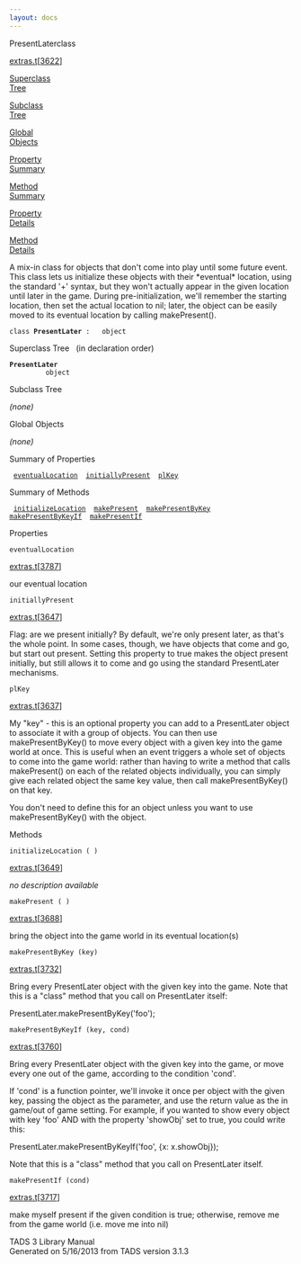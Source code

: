 ```yaml
---
layout: docs
---
```

<span class="title">PresentLater</span><span class="type">class</span>

[extras.t](../file/extras.t.html)\[[3622](../source/extras.t.html#3622)\]

[Superclass  
Tree](#_SuperClassTree_)

[Subclass  
Tree](#_SubClassTree_)

[Global  
Objects](#_ObjectSummary_)

[Property  
Summary](#_PropSummary_)

[Method  
Summary](#_MethodSummary_)

[Property  
Details](#_Properties_)

[Method  
Details](#_Methods_)

<div class="fdesc">

A mix-in class for objects that don't come into play until some future
event. This class lets us initialize these objects with their
\*eventual\* location, using the standard '+' syntax, but they won't
actually appear in the given location until later in the game. During
pre-initialization, we'll remember the starting location, then set the
actual location to nil; later, the object can be easily moved to its
eventual location by calling makePresent().

`class `**`PresentLater`**` :   object`

</div>

<span id="_SuperClassTree_"></span>

<div class="mjhd">

<span class="hdln">Superclass Tree</span>   (in declaration order)

</div>

**`PresentLater`**  
`         object`  
<span id="_SubClassTree_"></span>

<div class="mjhd">

<span class="hdln">Subclass Tree</span>  

</div>

*(none)* <span id="_ObjectSummary_"></span>

<div class="mjhd">

<span class="hdln">Global Objects</span>  

</div>

*(none)* <span id="_PropSummary_"></span>

<div class="mjhd">

<span class="hdln">Summary of Properties</span>  

</div>

` `[`eventualLocation`](#eventualLocation)`  `[`initiallyPresent`](#initiallyPresent)`  `[`plKey`](#plKey)`  `

<span id="_MethodSummary_"></span>

<div class="mjhd">

<span class="hdln">Summary of Methods</span>  

</div>

` `[`initializeLocation`](#initializeLocation)`  `[`makePresent`](#makePresent)`  `[`makePresentByKey`](#makePresentByKey)`  `[`makePresentByKeyIf`](#makePresentByKeyIf)`  `[`makePresentIf`](#makePresentIf)`  `

<span id="_Properties_"></span>

<div class="mjhd">

<span class="hdln">Properties</span>  

</div>

<span id="eventualLocation"></span>

`eventualLocation`

[extras.t](../file/extras.t.html)\[[3787](../source/extras.t.html#3787)\]

<div class="desc">

our eventual location

</div>

<span id="initiallyPresent"></span>

`initiallyPresent`

[extras.t](../file/extras.t.html)\[[3647](../source/extras.t.html#3647)\]

<div class="desc">

Flag: are we present initially? By default, we're only present later, as
that's the whole point. In some cases, though, we have objects that come
and go, but start out present. Setting this property to true makes the
object present initially, but still allows it to come and go using the
standard PresentLater mechanisms.

</div>

<span id="plKey"></span>

`plKey`

[extras.t](../file/extras.t.html)\[[3637](../source/extras.t.html#3637)\]

<div class="desc">

My "key" - this is an optional property you can add to a PresentLater
object to associate it with a group of objects. You can then use
makePresentByKey() to move every object with a given key into the game
world at once. This is useful when an event triggers a whole set of
objects to come into the game world: rather than having to write a
method that calls makePresent() on each of the related objects
individually, you can simply give each related object the same key
value, then call makePresentByKey() on that key.

You don't need to define this for an object unless you want to use
makePresentByKey() with the object.

</div>

<span id="_Methods_"></span>

<div class="mjhd">

<span class="hdln">Methods</span>  

</div>

<span id="initializeLocation"></span>

`initializeLocation ( )`

[extras.t](../file/extras.t.html)\[[3649](../source/extras.t.html#3649)\]

<div class="desc">

*no description available*

</div>

<span id="makePresent"></span>

`makePresent ( )`

[extras.t](../file/extras.t.html)\[[3688](../source/extras.t.html#3688)\]

<div class="desc">

bring the object into the game world in its eventual location(s)

</div>

<span id="makePresentByKey"></span>

`makePresentByKey (key)`

[extras.t](../file/extras.t.html)\[[3732](../source/extras.t.html#3732)\]

<div class="desc">

Bring every PresentLater object with the given key into the game. Note
that this is a "class" method that you call on PresentLater itself:

PresentLater.makePresentByKey('foo');

</div>

<span id="makePresentByKeyIf"></span>

`makePresentByKeyIf (key, cond)`

[extras.t](../file/extras.t.html)\[[3760](../source/extras.t.html#3760)\]

<div class="desc">

Bring every PresentLater object with the given key into the game, or
move every one out of the game, according to the condition 'cond'.

If 'cond' is a function pointer, we'll invoke it once per object with
the given key, passing the object as the parameter, and use the return
value as the in game/out of game setting. For example, if you wanted to
show every object with key 'foo' AND with the property 'showObj' set to
true, you could write this:

PresentLater.makePresentByKeyIf('foo', {x: x.showObj});

Note that this is a "class" method that you call on PresentLater itself.

</div>

<span id="makePresentIf"></span>

`makePresentIf (cond)`

[extras.t](../file/extras.t.html)\[[3717](../source/extras.t.html#3717)\]

<div class="desc">

make myself present if the given condition is true; otherwise, remove me
from the game world (i.e. move me into nil)

</div>

<div class="ftr">

TADS 3 Library Manual  
Generated on 5/16/2013 from TADS version 3.1.3

</div>
